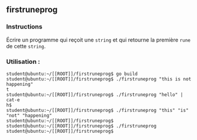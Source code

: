 ## firstruneprog

### Instructions

Écrire un programme qui reçoit une `string` et qui retourne la première `rune` de cette `string`.

### Utilisation :

```console
student@ubuntu:~/[[ROOT]]/firstruneprog$ go build
student@ubuntu:~/[[ROOT]]/firstruneprog$ ./firstruneprog "this is not happening"
t
student@ubuntu:~/[[ROOT]]/firstruneprog$ ./firstruneprog "hello" | cat-e
h$
student@ubuntu:~/[[ROOT]]/firstruneprog$ ./firstruneprog "this" "is" "not" "happening"
student@ubuntu:~/[[ROOT]]/firstruneprog$
student@ubuntu:~/[[ROOT]]/firstruneprog$ ./firstruneprog
student@ubuntu:~/[[ROOT]]/firstruneprog$
```

